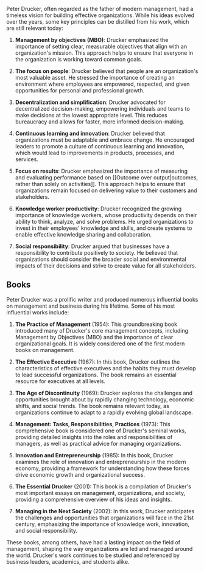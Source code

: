 Peter Drucker, often regarded as the father of modern management, had a timeless vision for building effective organizations. While his ideas evolved over the years, some key principles can be distilled from his work, which are still relevant today:

1.  **Management by objectives (MBO)**: Drucker emphasized the importance of setting clear, measurable objectives that align with an organization's mission. This approach helps to ensure that everyone in the organization is working toward common goals.
    
2.  **The focus on people**: Drucker believed that people are an organization's most valuable asset. He stressed the importance of creating an environment where employees are empowered, respected, and given opportunities for personal and professional growth.
    
3.  **Decentralization and simplification**: Drucker advocated for decentralized decision-making, empowering individuals and teams to make decisions at the lowest appropriate level. This reduces bureaucracy and allows for faster, more informed decision-making.
    
4.  **Continuous learning and innovation**: Drucker believed that organizations must be adaptable and embrace change. He encouraged leaders to promote a culture of continuous learning and innovation, which would lead to improvements in products, processes, and services.
    
5.  **Focus on results**: Drucker emphasized the importance of measuring and evaluating performance based on [[Outcome over output|outcomes, rather than solely on activities]]. This approach helps to ensure that organizations remain focused on delivering value to their customers and stakeholders.
    
6.  **Knowledge worker productivity**: Drucker recognized the growing importance of knowledge workers, whose productivity depends on their ability to think, analyze, and solve problems. He urged organizations to invest in their employees' knowledge and skills, and create systems to enable effective knowledge sharing and collaboration.
    
7.  **Social responsibility**: Drucker argued that businesses have a responsibility to contribute positively to society. He believed that organizations should consider the broader social and environmental impacts of their decisions and strive to create value for all stakeholders.
    
## Books

Peter Drucker was a prolific writer and produced numerous influential books on management and business during his lifetime. Some of his most influential works include:

1. **The Practice of Management** (1954): This groundbreaking book introduced many of Drucker's core management concepts, including Management by Objectives (MBO) and the importance of clear organizational goals. It is widely considered one of the first modern books on management.

2. **The Effective Executive** (1967): In this book, Drucker outlines the characteristics of effective executives and the habits they must develop to lead successful organizations. The book remains an essential resource for executives at all levels.

3. **The Age of Discontinuity** (1969): Drucker explores the challenges and opportunities brought about by rapidly changing technology, economic shifts, and social trends. The book remains relevant today, as organizations continue to adapt to a rapidly evolving global landscape.

4. **Management: Tasks, Responsibilities, Practices** (1973): This comprehensive book is considered one of Drucker's seminal works, providing detailed insights into the roles and responsibilities of managers, as well as practical advice for managing organizations.

5. **Innovation and Entrepreneurship** (1985): In this book, Drucker examines the role of innovation and entrepreneurship in the modern economy, providing a framework for understanding how these forces drive economic growth and organizational success.

6. **The Essential Drucker** (2001): This book is a compilation of Drucker's most important essays on management, organizations, and society, providing a comprehensive overview of his ideas and insights.

7. **Managing in the Next Society** (2002): In this work, Drucker anticipates the challenges and opportunities that organizations will face in the 21st century, emphasizing the importance of knowledge work, innovation, and social responsibility.

These books, among others, have had a lasting impact on the field of management, shaping the way organizations are led and managed around the world. Drucker's work continues to be studied and referenced by business leaders, academics, and students alike.
